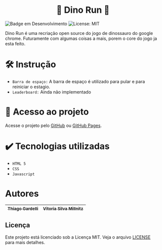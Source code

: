 <h1 align="center">🦖 Dino Run 🦖</h1>

![Badge em Desenvolvimento](https://img.shields.io/static/v1?label=STATUS&message=COMPLETO&color=GREEN&style=for-the-badge)
![License: MIT](https://img.shields.io/static/v1?label=LICENSE&message=MIT&color=GREEN&style=for-the-badge)

Dino Run é uma recriação open source do jogo de dinossauro do google chrome. Futuramente com algumas coisas a mais, porem o core do jogo ja esta feito.

# 🛠️ Instrução

- ``Barra de espaço:`` A barra de espaço é utilizado para pular e para reiniciar o estagio.
- ``Leaderboard:`` Ainda não implementado


# 📁 Acesso ao projeto

Acesse o projeto pelo [GitHub](https://github.com/Tgardelli/Dino) ou [GitHub Pages](https://tgardelli.github.io/Dino).

# ✔️ Tecnologias utilizadas

- ``HTML 5``
- ``CSS``
- ``Javascript``

# Autores

| [<sub>Thiago Gardelli</sub>](https://github.com/Tgardelli) |  [<sub>Vitoria Silva Millnitz</sub>](https://github.com/vitoriamillnitz) |
| :---: | :---: |

## Licença

Este projeto está licenciado sob a Licença MIT. Veja o arquivo [LICENSE](LICENSE) para mais detalhes.
